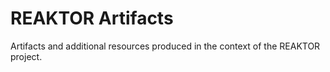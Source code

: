 # REAKTOR Artifacts

Artifacts and additional resources produced in the context of the REAKTOR project.
